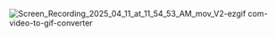 ![Screen_Recording_2025_04_11_at_11_54_53_AM_mov_V2-ezgif com-video-to-gif-converter](https://github.com/user-attachments/assets/d014f725-be99-4ded-b2ea-f14ebcdce24f)
